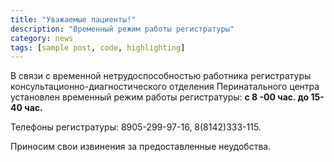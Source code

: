 ```yaml
---
title: "Уважаемые пациенты!"
description: "Временный режим работы регистратуры"
category: news
tags: [sample post, code, highlighting]
---
```


В связи с временной нетрудоспособностью работника регистратуры консультационно-диагностического отделения Перинатального центра установлен временный режим работы регистратуры:  **с 8 -00 час. до 15-40 час.**  
  

Телефоны регистратуры: 8905-299-97-16, 8(8142)333-115.  

Приносим свои извинения за предоставленные неудобства.